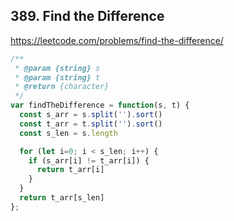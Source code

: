 ## 389. Find the Difference



https://leetcode.com/problems/find-the-difference/



```javascript
/**
 * @param {string} s
 * @param {string} t
 * @return {character}
 */
var findTheDifference = function(s, t) {
  const s_arr = s.split('').sort()
  const t_arr = t.split('').sort()
  const s_len = s.length

  for (let i=0; i < s_len; i++) {
    if (s_arr[i] != t_arr[i]) {
      return t_arr[i]
    }
  }
  return t_arr[s_len]
};
```

